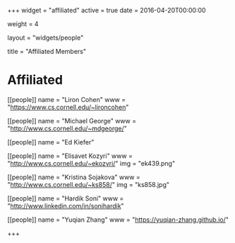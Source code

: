 +++
widget = "affiliated"
active = true
date = 2016-04-20T00:00:00

weight = 4

layout = "widgets/people"

title = "Affiliated Members"

# Affiliated
[[people]]
  name = "Liron Cohen"
  www = "https://www.cs.cornell.edu/~lironcohen"

[[people]]
  name = "Michael George"
  www = "http://www.cs.cornell.edu/~mdgeorge/"

[[people]]
  name = "Ed Kiefer"

[[people]]
  name = "Elisavet Kozyri"
  www = "http://www.cs.cornell.edu/~ekozyri/"
  img = "ek439.png"

[[people]]
  name = "Kristina Sojakova"
  www = "http://www.cs.cornell.edu/~ks858/"
  img = "ks858.jpg"

[[people]]
  name = "Hardik Soni"
  www = "http://www.linkedin.com/in/sonihardik"

[[people]]
  name = "Yuqian Zhang"
  www = "https://yuqian-zhang.github.io/"

+++
